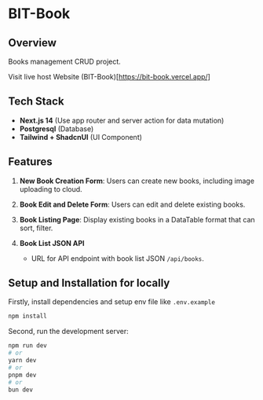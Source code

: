 # BIT-Book

## Overview

Books management CRUD project.

Visit live host Website (BIT-Book)[https://bit-book.vercel.app/]

## Tech Stack

- **Next.js 14** (Use app router and server action for data mutation)
- **Postgresql** (Database)
- **Tailwind + ShadcnUI** (UI Component)

## Features

1. **New Book Creation Form**: Users can create new books, including image uploading to cloud.

2. **Book Edit and Delete Form**: Users can edit and delete existing books.

3. **Book Listing Page**: Display existing books in a DataTable format that can sort, filter.

4. **Book List JSON API**
   - URL for API endpoint with book list JSON `/api/books`.

## Setup and Installation for locally

Firstly, install dependencies and setup env file like `.env.example`

```bash
npm install
```

Second, run the development server:

```bash
npm run dev
# or
yarn dev
# or
pnpm dev
# or
bun dev
```
